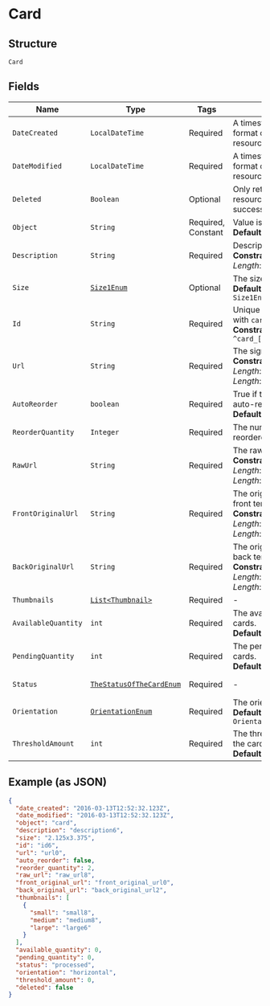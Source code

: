 
# Card

## Structure

`Card`

## Fields

| Name | Type | Tags | Description | Getter | Setter |
|  --- | --- | --- | --- | --- | --- |
| `DateCreated` | `LocalDateTime` | Required | A timestamp in ISO 8601 format of the date the resource was created. | LocalDateTime getDateCreated() | setDateCreated(LocalDateTime dateCreated) |
| `DateModified` | `LocalDateTime` | Required | A timestamp in ISO 8601 format of the date the resource was last modified. | LocalDateTime getDateModified() | setDateModified(LocalDateTime dateModified) |
| `Deleted` | `Boolean` | Optional | Only returned if the resource has been successfully deleted. | Boolean getDeleted() | setDeleted(Boolean deleted) |
| `Object` | `String` | Required, Constant | Value is resource type.<br>**Default**: `"card"` | String getObject() | setObject(String object) |
| `Description` | `String` | Required | Description of the card.<br>**Constraints**: *Maximum Length*: `255` | String getDescription() | setDescription(String description) |
| `Size` | [`Size1Enum`](../../doc/models/size-1-enum.md) | Optional | The size of the card<br>**Default**: `Size1Enum.ENUM_2125X3375` | Size1Enum getSize() | setSize(Size1Enum size) |
| `Id` | `String` | Required | Unique identifier prefixed with `card_`.<br>**Constraints**: *Pattern*: `^card_[a-zA-Z0-9]+$` | String getId() | setId(String id) |
| `Url` | `String` | Required | The signed link for the card.<br>**Constraints**: *Minimum Length*: `1`, *Maximum Length*: `2083` | String getUrl() | setUrl(String url) |
| `AutoReorder` | `boolean` | Required | True if the cards should be auto-reordered.<br>**Default**: `false` | boolean getAutoReorder() | setAutoReorder(boolean autoReorder) |
| `ReorderQuantity` | `Integer` | Required | The number of cards to be reordered. | Integer getReorderQuantity() | setReorderQuantity(Integer reorderQuantity) |
| `RawUrl` | `String` | Required | The raw URL of the card.<br>**Constraints**: *Minimum Length*: `1`, *Maximum Length*: `2083` | String getRawUrl() | setRawUrl(String rawUrl) |
| `FrontOriginalUrl` | `String` | Required | The original URL of the front template.<br>**Constraints**: *Minimum Length*: `1`, *Maximum Length*: `2083` | String getFrontOriginalUrl() | setFrontOriginalUrl(String frontOriginalUrl) |
| `BackOriginalUrl` | `String` | Required | The original URL of the back template.<br>**Constraints**: *Minimum Length*: `1`, *Maximum Length*: `2083` | String getBackOriginalUrl() | setBackOriginalUrl(String backOriginalUrl) |
| `Thumbnails` | [`List<Thumbnail>`](../../doc/models/thumbnail.md) | Required | - | List<Thumbnail> getThumbnails() | setThumbnails(List<Thumbnail> thumbnails) |
| `AvailableQuantity` | `int` | Required | The available quantity of cards.<br>**Default**: `0` | int getAvailableQuantity() | setAvailableQuantity(int availableQuantity) |
| `PendingQuantity` | `int` | Required | The pending quantity of cards.<br>**Default**: `0` | int getPendingQuantity() | setPendingQuantity(int pendingQuantity) |
| `Status` | [`TheStatusOfTheCardEnum`](../../doc/models/the-status-of-the-card-enum.md) | Required | - | TheStatusOfTheCardEnum getStatus() | setStatus(TheStatusOfTheCardEnum status) |
| `Orientation` | [`OrientationEnum`](../../doc/models/orientation-enum.md) | Required | The orientation of the card.<br>**Default**: `OrientationEnum.HORIZONTAL` | OrientationEnum getOrientation() | setOrientation(OrientationEnum orientation) |
| `ThresholdAmount` | `int` | Required | The threshold amount of the card<br>**Default**: `0` | int getThresholdAmount() | setThresholdAmount(int thresholdAmount) |

## Example (as JSON)

```json
{
  "date_created": "2016-03-13T12:52:32.123Z",
  "date_modified": "2016-03-13T12:52:32.123Z",
  "object": "card",
  "description": "description6",
  "size": "2.125x3.375",
  "id": "id6",
  "url": "url0",
  "auto_reorder": false,
  "reorder_quantity": 2,
  "raw_url": "raw_url8",
  "front_original_url": "front_original_url0",
  "back_original_url": "back_original_url2",
  "thumbnails": [
    {
      "small": "small8",
      "medium": "medium8",
      "large": "large6"
    }
  ],
  "available_quantity": 0,
  "pending_quantity": 0,
  "status": "processed",
  "orientation": "horizontal",
  "threshold_amount": 0,
  "deleted": false
}
```

